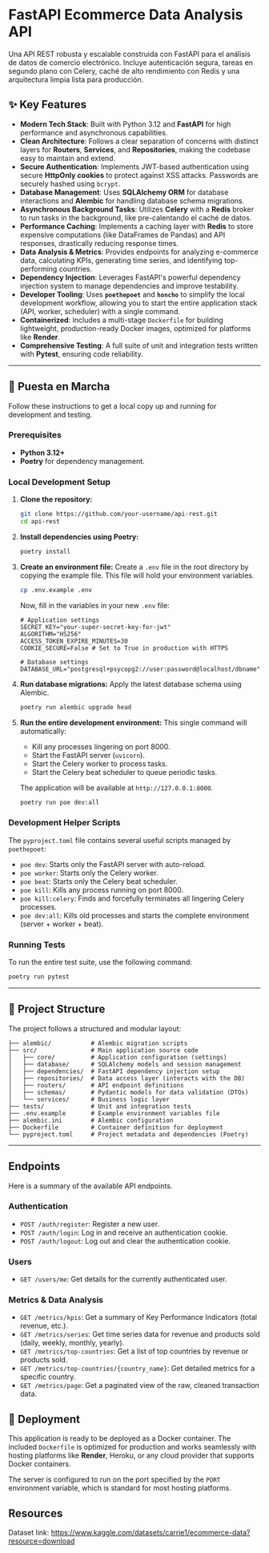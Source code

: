 # FastAPI Ecommerce Data Analysis API

Una API REST robusta y escalable construida con FastAPI para el análisis de datos de comercio electrónico. Incluye autenticación segura, tareas en segundo plano con Celery, caché de alto rendimiento con Redis y una arquitectura limpia lista para producción.

## ✨ Key Features

- **Modern Tech Stack**: Built with Python 3.12 and **FastAPI** for high performance and asynchronous capabilities.
- **Clean Architecture**: Follows a clear separation of concerns with distinct layers for **Routers**, **Services**, and **Repositories**, making the codebase easy to maintain and extend.
- **Secure Authentication**: Implements JWT-based authentication using secure **HttpOnly cookies** to protect against XSS attacks. Passwords are securely hashed using `bcrypt`.
- **Database Management**: Uses **SQLAlchemy ORM** for database interactions and **Alembic** for handling database schema migrations.
- **Asynchronous Background Tasks**: Utilizes **Celery** with a **Redis** broker to run tasks in the background, like pre-calentando el caché de datos.
- **Performance Caching**: Implements a caching layer with **Redis** to store expensive computations (like DataFrames de Pandas) and API responses, drastically reducing response times.
- **Data Analysis & Metrics**: Provides endpoints for analyzing e-commerce data, calculating KPIs, generating time series, and identifying top-performing countries.
- **Dependency Injection**: Leverages FastAPI's powerful dependency injection system to manage dependencies and improve testability.
- **Developer Tooling**: Uses **`poethepoet`** and **`honcho`** to simplify the local development workflow, allowing you to start the entire application stack (API, worker, scheduler) with a single command.
- **Containerized**: Includes a multi-stage `Dockerfile` for building lightweight, production-ready Docker images, optimized for platforms like **Render**.
- **Comprehensive Testing**: A full suite of unit and integration tests written with **Pytest**, ensuring code reliability.

---

## 🚀 Puesta en Marcha

Follow these instructions to get a local copy up and running for development and testing.

### Prerequisites

- **Python 3.12+**
- **Poetry** for dependency management.

### Local Development Setup

1.  **Clone the repository:**
    ```sh
    git clone https://github.com/your-username/api-rest.git
    cd api-rest
    ```

2.  **Install dependencies using Poetry:**
    ```sh
    poetry install
    ```

3.  **Create an environment file:**
    Create a `.env` file in the root directory by copying the example file. This file will hold your environment variables.
    ```sh
    cp .env.example .env
    ```
    Now, fill in the variables in your new `.env` file:
    ```env
    # Application settings
    SECRET_KEY="your-super-secret-key-for-jwt"
    ALGORITHM="HS256"
    ACCESS_TOKEN_EXPIRE_MINUTES=30
    COOKIE_SECURE=False # Set to True in production with HTTPS

    # Database settings
    DATABASE_URL="postgresql+psycopg2://user:password@localhost/dbname"
    ```

4.  **Run database migrations:**
    Apply the latest database schema using Alembic.
    ```sh
    poetry run alembic upgrade head
    ```

5.  **Run the entire development environment:**
    This single command will automatically:
    - Kill any processes lingering on port 8000.
    - Start the FastAPI server (`uvicorn`).
    - Start the Celery worker to process tasks.
    - Start the Celery beat scheduler to queue periodic tasks.
    
    The application will be available at `http://127.0.0.1:8000`.
    ```sh
    poetry run poe dev:all
    ```

### Development Helper Scripts

The `pyproject.toml` file contains several useful scripts managed by `poethepoet`:

- `poe dev`: Starts only the FastAPI server with auto-reload.
- `poe worker`: Starts only the Celery worker.
- `poe beat`: Starts only the Celery beat scheduler.
- `poe kill`: Kills any process running on port 8000.
- `poe kill:celery`: Finds and forcefully terminates all lingering Celery processes.
- `poe dev:all`: Kills old processes and starts the complete environment (server + worker + beat).

### Running Tests

To run the entire test suite, use the following command:

```sh
poetry run pytest
```

---

## 📁 Project Structure

The project follows a structured and modular layout:
```
├── alembic/           # Alembic migration scripts
├── src/               # Main application source code
│   ├── core/          # Application configuration (settings)
│   ├── database/      # SQLAlchemy models and session management
│   ├── dependencies/  # FastAPI dependency injection setup
│   ├── repositories/  # Data access layer (interacts with the DB)
│   ├── routers/       # API endpoint definitions
│   ├── schemas/       # Pydantic models for data validation (DTOs)
│   └── services/      # Business logic layer
├── tests/             # Unit and integration tests
├── .env.example       # Example environment variables file
├── alembic.ini        # Alembic configuration
├── Dockerfile         # Container definition for deployment
└── pyproject.toml     # Project metadata and dependencies (Poetry)
```

---

## Endpoints

Here is a summary of the available API endpoints.

### Authentication

- `POST /auth/register`: Register a new user.
- `POST /auth/login`: Log in and receive an authentication cookie.
- `POST /auth/logout`: Log out and clear the authentication cookie.

### Users

- `GET /users/me`: Get details for the currently authenticated user.

### Metrics & Data Analysis

- `GET /metrics/kpis`: Get a summary of Key Performance Indicators (total revenue, etc.).
- `GET /metrics/series`: Get time series data for revenue and products sold (daily, weekly, monthly, yearly).
- `GET /metrics/top-countries`: Get a list of top countries by revenue or products sold.
- `GET /metrics/top-countries/{country_name}`: Get detailed metrics for a specific country.
- `GET /metrics/page`: Get a paginated view of the raw, cleaned transaction data.

## 🐳 Deployment

This application is ready to be deployed as a Docker container. The included `Dockerfile` is optimized for production and works seamlessly with hosting platforms like **Render**, Heroku, or any cloud provider that supports Docker containers.

The server is configured to run on the port specified by the `PORT` environment variable, which is standard for most hosting platforms.

## Resources

Dataset link: https://www.kaggle.com/datasets/carrie1/ecommerce-data?resource=download 